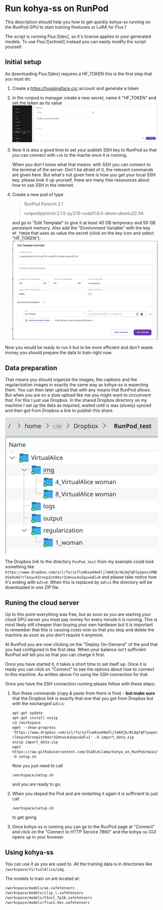 # Run kohya-ss on RunPod

This description should help you how to get quickly kohya-ss running on the RunPod GPU
to start training finetunes or LoRA for Flux.1

The script is running Flux.1[dev], so it's license applies to your generated models.
To use Flux.1[schnell] instead you can easily modify the script yourself.

## Initial setup

As downloading Flux.1[dev] requires a HF_TOKEN this is the first step that you must do:

1. Create a https://huggingface.co/ account and generate a token
2. In the runpod.io manager create a new secret, name it "HF_TOKEN" and set the
   token as its value
   ![Screenshot_001_secret](images/Screenshot_001_secret.png)
3. Now it is also a good time to set your publish SSH key to RunPod so that you can
   connect with `ssh` to the mache once it is running.

   When you don't know what that means: with SSH you can connect to the terminal
   of the server. Don't be afraid of it, the relevant commands are given here.
   But what's not given here is how you get your local SSH key, please look it up
   yourself, there are many free ressources about how to use SSH in the internet.
5. Create a new pod of type
   
   > RunPod Pytorch 2.1
   > 
   > runpod/pytorch:2.1.0-py3.10-cuda11.8.0-devel-ubuntu22.04
   
   and go to "Edit Template" to give it at least 40 GB temporary and 50 GB persistant memory.
   Also add the "Environment Variable" with the key `HF_TOKEN` that uses as value the secret
   (click on the key icon and select "HF_TOKEN"):
   ![Screenshot_002_new_pod](images/Screenshot_002_new_pod.png)

Now you would be ready to run it but to be more efficient and don't waste money you should 
prepare the data to train right now.

## Data preparation

That means you should organize the images, the captions and the regularization images in exactly
the same way as kohya-ss is expecting them. You can then later upload that with any means that 
RunPod allows. But when you are on a slow upload like me you might want to circumvent that.
For this I just use Dropbox. In the shared Dropbox directory on my machine I set up the data
as required, waited until is was (slowly) synced and then got from Dropbox a link to publish
this share.

![Screenshot_003_Dropbox](images/Screenshot_003_Dropbox.png)

The Dropbox link to the directory `PunPod_test` from my example could look something like
`https://www.dropbox.com/scl/fo/ix7lumksw49w5ljlm68jb/ALQq7qPJyapoczVNDUSe9vHk?rlkey=h5rnnp2zt04zr32mnus4u5quv&dl=0`
and please take notice how it's ending with `&dl=0`. When this is replaced by `&dl=1` the
directory will be downloaded in one ZIP file.

## Runing the cloud server

Up to this point everything was free, but as soon as you are starting your cloud GPU server
you must pay money for every minute it is running. This is most likely still cheaper than
buying your own hardware but it is important to remember that this is causing costs now
so that you stop and delete the machine as soon as you don't require it anymore.

At RunPod you are now clicking on the "Deploy On-Demand" of the pod that you had configured
in the first step. When your balance isn't sufficient RunPod will tell you so that you
can charge it first.

Once you have started it, it takes a short time to set itself up. Once it is ready you
can click on "Connect" to see the options about how to connect to this machine.
As written above I'm using the SSH connection for that.

Once you have the SSH connection running please follow with these steps:

1. Run these commands (copy & paste from there is fine) - **but make sure** that the
   Dropbox link is exactly that one that you got from Dropbox but with the
   exchanged `&dl=1`:

   ```
   apt-get update
   apt-get install unzip
   cd /workspace
   wget --show-progress  'https://www.dropbox.com/scl/fo/ix7lumksw49w5ljlm68jb/ALQq7qPJyapoczVNDUSe9vHk?rlkey=h5rnnp2zt04zr32mnus4u5quv&dl=1' -O import_data.zip
   unzip import_data.zip
   wget https://raw.githubusercontent.com/StableLlama/kohya_on_RunPod/main/setup.sh -O setup.sh
   ```

   Now you just need to call
   ```
   /workspace/setup.sh
   ```
   and you are ready to go.
2. When you stoped the Pod and are restarting it again it is sufficient to just call
   ```
   /workspace/setup.sh
   ```
   to get going.   
3. Once kohya-ss is running you can go to the RunPod page at "Connect" and click on
   the "Connect to HTTP Service 7860" and the kohya-ss GUI opens up in your browser

## Using kohya-ss

You can use it as you are used to. All the training data is in directories like
`/workspace/VirtualAlice/img`.

The models to train on are located at:
```
/workspace/models/ae.safetensors
/workspace/models/clip_l.safetensors
/workspace/models/t5xxl_fp16.safetensors
/workspace/models/flux1-dev.safetensors
```
